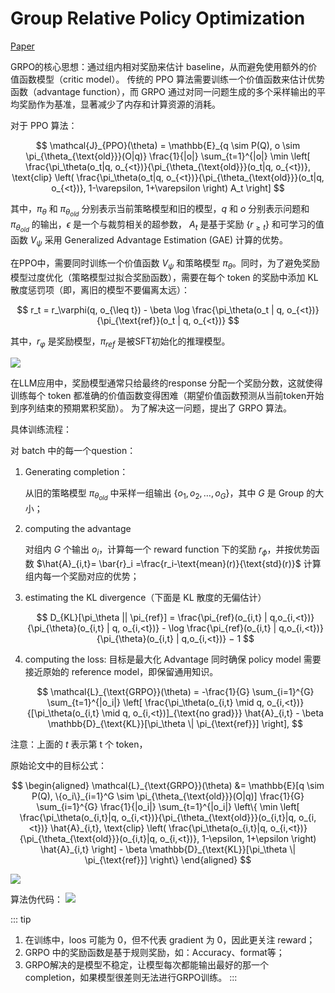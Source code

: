 # Group Relative Policy Optimization

[Paper](https://arxiv.org/pdf/2402.03300)

GRPO的核心思想：通过组内相对奖励来估计 baseline，从而避免使用额外的价值函数模型（critic model）。
传统的 PPO 算法需要训练一个价值函数来估计优势函数（advantage function），而 GRPO 通过对同一问题生成的多个采样输出的平均奖励作为基准，显著减少了内存和计算资源的消耗。

对于 PPO 算法：

$$
\mathcal{J}_{PPO}(\theta) = \mathbb{E}_{q \sim P(Q), o \sim \pi_{\theta_{\text{old}}}(O|q)} \frac{1}{|o|} \sum_{t=1}^{|o|} \min \left[ \frac{\pi_\theta(o_t|q, o_{<t})}{\pi_{\theta_{\text{old}}}(o_t|q, o_{<t})}, \text{clip} \left( \frac{\pi_\theta(o_t|q, o_{<t})}{\pi_{\theta_{\text{old}}}(o_t|q, o_{<t})}, 1-\varepsilon, 1+\varepsilon \right) A_t \right]
$$

其中，$\pi_\theta$ 和 $\pi_{\theta_{old}}$ 分别表示当前策略模型和旧的模型，$q$ 和 $o$ 分别表示问题和 $\pi_{\theta_{old}}$ 的输出，$\epsilon$ 是一个与裁剪相关的超参数，
$A_t$ 是基于奖励 $\{r_{\geq t}\}$ 和可学习的值函数 $V_{\psi}$ 采用 Generalized Advantage Estimation (GAE) 计算的优势。

在PPO中，需要同时训练一个价值函数 $V_{\psi}$ 和策略模型 $\pi_\theta$。同时，为了避免奖励模型过度优化（策略模型过拟合奖励函数），需要在每个 token 的奖励中添加 KL 散度惩罚项（即，离旧的模型不要偏离太远）：

$$
r_t = r_\varphi(q, o_{\leq t}) - \beta \log \frac{\pi_\theta(o_t | q, o_{<t})}{\pi_{\text{ref}}(o_t | q, o_{<t})}
$$

其中，$r_\varphi$ 是奖励模型，$\pi_{ref}$ 是被SFT初始化的推理模型。

![](/imgs/notes/rl/grpo/ppo_vs_grpo.png)

在LLM应用中，奖励模型通常只给最终的response 分配一个奖励分数，这就使得训练每个 token 都准确的价值函数变得困难（期望价值函数预测从当前token开始到序列结束的预期累积奖励）。
为了解决这一问题，提出了 GRPO 算法。

具体训练流程：

对 batch 中的每一个question：

1. Generating completion：

   从旧的策略模型 $\pi_{\theta_{old}}$ 中采样一组输出 $\{o_1, o_2, \dots, o_G\}$，其中 $G$ 是 Group 的大小；
2. computing the advantage

   对组内 $G$ 个输出 $o_i$，计算每一个 reward function 下的奖励 $r_\phi$，并按优势函数 $\hat{A}_{i,t}= \bar{r}_i =\frac{r_i-\text{mean}(r)}{\text{std}(r)}$ 计算组内每一个奖励对应的优势；
3. estimating the KL divergence（下面是 KL 散度的无偏估计）

   $$
   D_{KL}[\pi_\theta || \pi_{ref}] = \frac{\pi_{ref}(o_{i,t} | q,o_{i,<t})} {\pi_{\theta}(o_{i,t} | q, o_{i,<t})} - \log \frac{\pi_{ref}(o_{i,t} | q,o_{i,<t})}{\pi_{\theta}(o_{i,t} | q,o_{i,<t})} − 1
   $$
4. computing the loss:
   目标是最大化 Advantage 同时确保 policy model 需要接近原始的 reference model，即保留通用知识。

   $$
   \mathcal{L}_{\text{GRPO}}(\theta) = -\frac{1}{G} \sum_{i=1}^{G} \sum_{t=1}^{|o_i|} \left[ \frac{\pi_\theta(o_{i,t} \mid q, o_{i,<t})}{[\pi_\theta(o_{i,t} \mid q, o_{i,<t})]_{\text{no grad}}} \hat{A}_{i,t} - \beta \mathbb{D}_{\text{KL}}[\pi_\theta \| \pi_{\text{ref}}] \right],
   $$

注意：上面的 $t$ 表示第 t 个 token，

原始论文中的目标公式：

$$
\begin{aligned}
\mathcal{L}_{\text{GRPO}}(\theta) &= \mathbb{E}[q \sim P(Q), \{o_i\}_{i=1}^G \sim \pi_{\theta_{\text{old}}}(O|q)]
\frac{1}{G} \sum_{i=1}^{G} \frac{1}{|o_i|} \sum_{t=1}^{|o_i|} \left\{ \min \left[ \frac{\pi_\theta(o_{i,t}|q, o_{i,<t})}{\pi_{\theta_{\text{old}}}(o_{i,t}|q, o_{i,<t})} \hat{A}_{i,t}, \text{clip} \left( \frac{\pi_\theta(o_{i,t}|q, o_{i,<t})}{\pi_{\theta_{\text{old}}}(o_{i,t}|q, o_{i,<t})}, 1-\epsilon, 1+\epsilon \right) \hat{A}_{i,t} \right] - \beta \mathbb{D}_{\text{KL}}[\pi_\theta \| \pi_{\text{ref}}] \right\}
\end{aligned}
$$

![](/imgs/notes/rl/grpo/process.png)

算法伪代码：
![](/imgs/notes/rl/grpo/grpo.png)


::: tip
1. 在训练中，loos 可能为 0，但不代表 gradient 为 0，因此更关注 reward；
2. GRPO 中的奖励函数是基于规则奖励，如：Accuracy、format等；
3. GRPO解决的是模型不稳定，让模型每次都能输出最好的那一个 completion，如果模型很差则无法进行GRPO训练。
:::